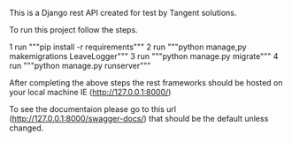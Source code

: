 This is a Django rest API created for test by Tangent solutions.

To run this project follow the steps.

1   run """pip install -r requirements"""
2   run """python manage,py makemigrations LeaveLogger"""
3   run """python manage.py migrate"""
4   run """python manage.py runserver"""

After completing the above steps the rest frameworks should be hosted on your local machine IE (http://127.0.0.1:8000/)

To see the documentaion please go to this url (http://127.0.0.1:8000/swagger-docs/) that should be the default unless changed.